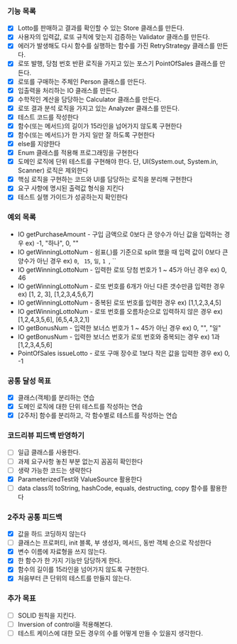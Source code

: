 ### 기능 목록

- [x] Lotto를 판매하고 결과를 확인할 수 있는 Store 클래스를 만든다.
- [x] 사용자의 입력값, 로또 규칙에 맞는지 검증하는 Validator 클래스를 만든다.
- [x] 에러가 발생해도 다시 함수를 실행하는 함수를 가진 RetryStrategy 클래스를 만든다.
- [x] 로또 발행, 당첨 번호 반환 로직을 가지고 있는 포스기 PointOfSales 클래스를 만든다.
- [x] 로또를 구매하는 주체인 Person 클래스를 만든다.
- [x] 입출력을 처리하는 IO 클래스를 만든다.
- [x] 수학적인 계산을 담당하는 Calculator 클래스를 만든다.
- [x] 로또 결과 분석 로직을 가지고 있는 Analyzer 클래스를 만든다.
- [x] 테스트 코드를 작성한다
- [x] 함수(또는 메서드)의 길이가 15라인을 넘어가지 않도록 구현한다
- [x] 함수(또는 메서드)가 한 가지 일만 잘 하도록 구현한다
- [x] else를 지양한다
- [x] Enum 클래스를 적용해 프로그래밍을 구현한다
- [x] 도메인 로직에 단위 테스트를 구현해야 한다. 단, UI(System.out, System.in, Scanner) 로직은 제외한다
- [x] 핵심 로직을 구현하는 코드와 UI를 담당하는 로직을 분리해 구현한다
- [x] 요구 사항에 명시된 출력값 형식을 지킨다
- [x] 테스트 실행 가이드가 성공하는지 확인한다

### 예외 목록

- IO getPurchaseAmount - 구입 금액으로 0보다 큰 양수가 아닌 값을 입력하는 경우 ex) -1, "하나", 0, ""
- IO getWinningLottoNum - 쉼표(,)를 기준으로 split 했을 때 입력 값이 0보다 큰 양수가 아닌 경우 ex) `0`, ` 15`, `일`, `1 `, ``
- IO getWinningLottoNum - 입력한 로또 당첨 번호가 1 ~ 45가 아닌 경우 ex) 0, 46
- IO getWinningLottoNum - 로또 번호를 6개가 아닌 다른 갯수만큼 입력한 경우 ex) [1, 2, 3], [1,2,3,4,5,6,7]
- IO getWinningLottoNum - 중복된 로또 번호를 입력한 경우 ex) [1,1,2,3,4,5]
- IO getWinningLottoNum - 로또 번호를 오름차순으로 입력하지 않은 경우 ex) [1,2,4,3,5,6], [6,5,4,3,2,1]
- IO getBonusNum - 입력한 보너스 번호가 1 ~ 45가 아닌 경우 ex) 0, "", "일"
- IO getBonusNum - 입력한 보너스 번호가 로또 번호와 중복되는 경우 ex) 1과 [1,2,3,4,5,6]
- PointOfSales issueLotto - 로또 구매 장수로 1보다 작은 값을 입력한 경우 ex) 0, -1

### 공통 달성 목표

- [x] 클래스(객체)를 분리하는 연습
- [x] 도메인 로직에 대한 단위 테스트를 작성하는 연습
- [x] [2주차] 함수를 분리하고, 각 함수별로 테스트를 작성하는 연습

### 코드리뷰 피드백 반영하기

- [ ] 일급 클래스를 사용한다.
- [ ] 과제 요구사항 놓친 부분 없는지 꼼꼼히 확인한다
- [ ] 생략 가능한 코드는 생략한다
- [x] ParameterizedTest와 ValueSource 활용한다
- [ ] data class의 toString, hashCode, equals, destructing, copy 함수를 활용한다

### 2주차 공통 피드백

- [x] 값을 하드 코딩하지 않는다
- [ ] 클래스는 프로퍼티, init 블록, 부 생성자, 메서드, 동반 객체 순으로 작성한다
- [x] 변수 이름에 자료형을 쓰지 않는다.
- [x] 한 함수가 한 가지 기능만 담당하게 한다.
- [x] 함수의 길이를 15라인을 넘어가지 않도록 구현한다.
- [x] 처음부터 큰 단위의 테스트를 만들지 않는다.

### 추가 목표

- [ ] SOLID 원칙을 지킨다.
- [ ] Inversion of control을 적용해본다.
- [ ] 테스트 케이스에 대한 모든 경우의 수를 어떻게 만들 수 있을지 생각한다.
